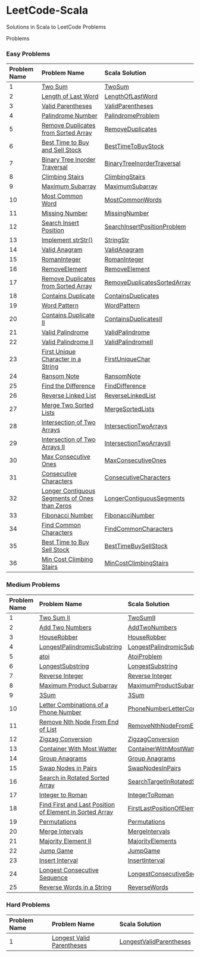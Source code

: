 # LeetCode-Scala

Solutions in Scala to LeetCode Problems

Problems

### Easy Problems

| Problem Name | Problem Name                                                                                                                  | Scala Solution                                                                                                    |
|:-------------|:------------------------------------------------------------------------------------------------------------------------------|:------------------------------------------------------------------------------------------------------------------|
| 1            | [Two Sum](https://leetcode.com/problems/two-sum/)                                                                             | [TwoSum](src/main/scala/com/leetcode/easy/TwoSum.scala)                                                           |
| 2            | [Length of Last Word](https://leetcode.com/problems/length-of-last-word/)                                                     | [LengthOfLastWord](src/main/scala/com/leetcode/easy/LengthOfLastWord.scala)                                       |
| 3            | [Valid Parentheses](https://leetcode.com/problems/valid-parentheses/)                                                         | [ValidParentheses](src/main/scala/com/leetcode/easy/ValidParentheses.scala)                                       |
| 4            | [Palindrome Number](https://leetcode.com/problems/palindrome-number/)                                                         | [PalindromeProblem](src/main/scala/com/leetcode/easy/PalindromeProblem.scala)                                     |
| 5            | [Remove Duplicates from Sorted Array](https://leetcode.com/problems/remove-duplicates-from-sorted-array/)                     | [RemoveDuplicates](src/main/scala/com/leetcode/easy/RemoveDuplicates.scala)                                       |
| 6            | [Best Time to Buy and Sell Stock](https://leetcode.com/problems/best-time-to-buy-and-sell-stock/)                             | [BestTimeToBuyStock](src/main/scala/com/leetcode/easy/BestTimeToBuyStock.scala)                                   |
| 7            | [Binary Tree Inorder Traversal](https://leetcode.com/problems/binary-tree-inorder-traversal/)                                 | [BinaryTreeInorderTraversal](src/main/scala/com/leetcode/easy/BinaryTreeInorderTraversal.scala)                   |
| 8            | [Climbing Stairs](https://leetcode.com/problems/climbing-stairs/)                                                             | [ClimbingStairs](src/main/scala/com/leetcode/easy/ClimbingStairs.scala)                                           |
| 9            | [Maximum Subarray](https://leetcode.com/problems/maximum-subarray/)                                                           | [MaximumSubarray](src/main/scala/com/leetcode/easy/MaximumSubarray.scala)                                         |
| 10           | [Most Common Word](https://leetcode.com/problems/most-common-word/)                                                           | [MostCommonWords](src/main/scala/com/leetcode/easy/MostCommonWords.scala)                                         |
| 11           | [Missing Number](https://leetcode.com/problems/missing-number/)                                                               | [MissingNumber](src/main/scala/com/leetcode/easy/MissingNumber.scala)                                             |
| 12           | [Search Insert Position](https://leetcode.com/problems/search-insert-position/)                                               | [SearchInsertPositionProblem](src/main/scala/com/leetcode/easy/SearchInsertPositionProblem.scala)                 |
| 13           | [Implement strStr()](https://leetcode.com/problems/implement-strstr/)                                                         | [StringStr](src/main/scala/com/leetcode/easy/StringStr.scala)                                                     |
| 14           | [Valid Anagram](https://leetcode.com/problems/valid-anagram/)                                                                 | [ValidAnagram](src/main/scala/com/leetcode/easy/ValidAnagram.scala)                                               |
| 15           | [RomanInteger](https://leetcode.com/problems/roman-to-integer/)                                                               | [RomanInteger](src/main/scala/com/leetcode/easy/RomanInteger.scala)                                               |
| 16           | [RemoveElement](https://leetcode.com/problems/remove-element/)                                                                | [RemoveElement](src/main/scala/com/leetcode/easy/RemoveElement.scala)                                             |
| 17           | [Remove Duplicates from Sorted Array](https://leetcode.com/problems/remove-duplicates-from-sorted-array/)                     | [RemoveDuplicatesSortedArray](src/main/scala/com/leetcode/easy/RemoveDuplicatesSortedArray.scala)                 |
| 18           | [Contains Duplicate](https://leetcode.com/problems/contains-duplicate/)                                                       | [ContainsDuplicates](src/main/scala/com/leetcode/easy/ContainsDuplicates$.scala)                                  |
| 19           | [Word Pattern](https://leetcode.com/problems/word-pattern/)                                                                   | [WordPattern](src/main/scala/com/leetcode/easy/WordPattern.scala)                                                 |
| 20           | [Contains Duplicate II](https://leetcode.com/problems/contains-duplicate-ii/)                                                 | [ContainsDuplicatesII](src/main/scala/com/leetcode/easy/ContainsDuplicatesII.scala)                               |
| 21           | [Valid Palindrome](https://leetcode.com/problems/valid-palindrome/)                                                           | [ValidPalindrome](src/main/scala/com/leetcode/easy/ValidPalindrome.scala)                                         |
| 22           | [Valid Palindrome II](https://leetcode.com/problems/valid-palindrome-ii/)                                                     | [ValidPalindromeII](src/main/scala/com/leetcode/easy/ValidPalindromeII.scala)                                     |
| 23           | [First Unique Character in a String](https://leetcode.com/problems/first-unique-character-in-a-string/)                       | [FirstUniqueChar](src/main/scala/com/leetcode/easy/FirstUniqueChar.scala)                                         |
| 24           | [Ransom Note](https://leetcode.com/problems/ransom-note/)                                                                     | [RansomNote](src/main/scala/com/leetcode/easy/RansomNote.scala)                                                   |
| 25           | [Find the Difference](https://leetcode.com/problems/find-the-difference/)                                                     | [FindDifference](src/main/scala/com/leetcode/easy/FindDifference.scala)                                           |
| 26           | [Reverse Linked List](https://leetcode.com/problems/reverse-linked-list/)                                                     | [ReverseLinkedList](src/main/scala/com/leetcode/easy/ReverseLinkedList.scala)                                     |
| 27           | [Merge Two Sorted Lists](https://leetcode.com/problems/merge-two-sorted-lists/submissions/)                                   | [MergeSortedLists](src/main/scala/com/leetcode/easy/MergeSortedLists.scala)                                       |
| 28           | [Intersection of Two Arrays](https://leetcode.com/problems/intersection-of-two-arrays/)                                       | [IntersectionTwoArrays](src/main/scala/com/leetcode/easy/IntersectionTwoArrays.scala)                             |
| 29           | [Intersection of Two Arrays II](https://leetcode.com/problems/intersection-of-two-arrays-ii/)                                 | [IntersectionTwoArraysII](src/main/scala/com/leetcode/easy/IntersectionTwoArraysII.scala)                         |
| 30           | [Max Consecutive Ones](https://leetcode.com/problems/max-consecutive-ones/)                                                   | [MaxConsecutiveOnes](src/main/scala/com/leetcode/easy/MaxConsecutiveOnes.scala)                                   |
| 31           | [Consecutive Characters](https://leetcode.com/problems/consecutive-characters/)                                               | [ConsecutiveCharacters](src/main/scala/com/leetcode/easy/ConsecutiveCharacters.scala)                             |
| 32           | [Longer Contiguous Segments of Ones than Zeros](https://leetcode.com/problems/longer-contiguous-segments-of-ones-than-zeros/) | [LongerContiguousSegments](src/main/scala/com/leetcode/easy/LongerContiguousSegments.scala)                       |
| 33           | [Fibonacci Number](https://leetcode.com/problems/fibonacci-number/)                                                           | [FibonacciNumber](src/main/scala/com/leetcode/easy/FibonacciNumber.scala)                                         |
| 34           | [Find Common Characters](https://leetcode.com/problems/find-common-characters/)                                               | [FindCommonCharacters](src/main/scala/com/leetcode/easy/FindCommonCharacters.scala)                               |
| 35           | [Best Time to Buy Sell Stock](https://leetcode.com/problems/best-time-to-buy-and-sell-stock/)                                 | [BestTimeBuySellStock](src/main/scala/com/leetcode/easy/BestTimeBuySellStock.scala)                               |
| 36           | [Min Cost Climbing Stairs](https://leetcode.com/problems/min-cost-climbing-stairs/)                                           | [MinCostClimbingStairs](src/main/scala/com/leetcode/easy/MinCostClimbingStairs.scala)                             |

### Medium Problems

| Problem Name | Problem Name                                                                                                                                                                                                                                              | Scala Solution                                                                                                                                                                |
|:-------------|:----------------------------------------------------------------------------------------------------------------------------------------------------------------------------------------------------------------------------------------------------------|:------------------------------------------------------------------------------------------------------------------------------------------------------------------------------|
| 1            | [Two Sum II](https://leetcode.com/problems/two-sum-ii-input-array-is-sorted/submissions/)                                                                                                                                                                 | [TwoSumII](src/main/scala/com/letcode/medium/TwoSumII.scala)                                                                                                                  |
| 2            | [Add Two Numbers](https://leetcode.com/problems/add-two-numbers/)                                                                                                                                                                                         | [AddTwoNumbers](src/main/scala/com/letcode/medium/AddTwoNumbers.scala)                                                                                                        |
| 3            | [HouseRobber](https://leetcode.com/problems/house-robber/)                                                                                                                                                                                                | [HouseRobber](src/main/scala/com/letcode/medium/HouseRobber.scala)                                                                                                            |
| 4            | [LongestPalindromicSubstring](https://leetcode.com/problems/longest-palindromic-substring/)                                                                                                                                                               | [LongestPalindromicSubstring](src/main/scala/com/letcode/medium/LongestPalindromicSubstring.scala)                                                                            |
| 5            | [atoi](https://leetcode.com/problems/string-to-integer-atoi/)                                                                                                                                                                                             | [AtoiProblem](src/main/scala/com/letcode/medium/AtoiProblem.scala)                                                                                                            |
| 6            | [LongestSubstring](https://leetcode.com/problems/longest-substring-without-repeating-characters/)                                                                                                                                                         | [LongestSubstring](src/main/scala/com/letcode/medium/LongestSubstring.scala)                                                                                                  |
| 7            | [Reverse Integer](https://leetcode.com/problems/reverse-integer/)                                                                                                                                                                                         | [Reverse Integer](src/main/scala/com/letcode/medium/ReverseInteger.scala)                                                                                                     |
| 8            | [Maximum Product Subarray](https://leetcode.com/problems/maximum-product-subarray/)                                                                                                                                                                       | [MaximumProductSubarray](src/main/scala/com/letcode/medium/MaximumProductSubarray.scala)                                                                                      |
| 9            | [3Sum](https://leetcode.com/problems/3sum/)                                                                                                                                                                                                               | [3Sum](src/main/scala/com/letcode/medium/ThreeSum.scala)                                                                                                                      |
| 10           | [Letter Combinations of a Phone Number](https://leetcode.com/problems/letter-combinations-of-a-phone-number/)                                                                                                                                             | [PhoneNumberLetterCombinations](src/main/scala/com/letcode/medium/PhoneNumberLetterCombinations.scala)                                                                        |
| 11           | [Remove Nth Node From End of List](https://leetcode.com/problems/remove-nth-node-from-end-of-list/)                                                                                                                                                       | [RemoveNthNodeFromEndOfList](src/main/scala/com/letcode/medium/RemoveNthNodeFromEndOfList.scala)                                                                              |
| 12           | [Zigzag Conversion](https://leetcode.com/problems/zigzag-conversion/)                                                                                                                                                                                     | [ZigzagConversion](src/main/scala/com/letcode/medium/ZigzagConversion.scala)                                                                                                  |
| 13           | [Container With Most Watter](https://leetcode.com/problems/container-with-most-water/)                                                                                                                                                                    | [ContainerWithMostWatter](src/main/scala/com/letcode/medium/ContainerWithMostWatter.scala)                                                                                    |
| 14           | [Group Anagrams](https://leetcode.com/problems/group-anagrams/)                                                                                                                                                                                           | [Group Anagrams](src/main/scala/com/letcode/medium/GroupAnagrams.scala)                                                                                                       |
| 15           | [Swap Nodes in Pairs](https://leetcode.com/problems/swap-nodes-in-pairs/)                                                                                                                                                                                 | [SwapNodesInPairs](src/main/scala/com/letcode/medium/SwapNodesInPairs.scala)                                                                                                  |
| 16           | [Search in Rotated Sorted Array](https://leetcode.com/problems/search-in-rotated-sorted-array/)                                                                                                                                                           | [SearchTargetInRotatedSortedArray](src/main/scala/com/letcode/medium/SearchTargetInRotatedSortedArray.scala)                                                                  |
| 17           | [Integer to Roman](https://leetcode.com/problems/integer-to-roman/)                                                                                                                                                                                       | [IntegerToRoman](src/main/scala/com/letcode/medium/IntegerToRoman.scala)                                                                                                      |
| 18           | [Find First and Last Position of Element in Sorted Array](https://leetcode.com/problems/find-first-and-last-position-of-element-in-sorted-array/)                                                                                                         | [FirstLastPositionOfElementInSortedArray](src/main/scala/com/letcode/medium/FirstLastPositionOfElementInSortedArray.scala)                                                    |
| 19           | [Permutations](https://leetcode.com/problems/permutations/)                                                                                                                                                                                               | [Permutations](src/main/scala/com/letcode/medium/Permutations.scala)                                                                                                          |
| 20           | [Merge Intervals](https://leetcode.com/problems/merge-intervals/)                                                                                                                                                                                         | [MergeIntervals](src/main/scala/com/letcode/medium/Permutations.scala)                                                                                                        |
| 21           | [Majority Element II](https://leetcode.com/problems/majority-element-ii/)                                                                                                                                                                                 | [MajorityElements](src/main/scala/com/letcode/medium/MajorityElements.scala)                                                                                                  |
| 22           | [Jump Game](https://leetcode.com/problems/jump-game/)                                                                                                                                                                                                     | [JumpGame](src/main/scala/com/letcode/medium/JumpGame.scala)                                                                                                                  |
| 23           | [Insert Interval](https://leetcode.com/problems/insert-interval/submissions/)                                                                                                                                                                             | [InsertInterval](src/main/scala/com/letcode/medium/InsertInterval.scala)                                                                                                      |
| 24           | [Longest Consecutive Sequence](https://leetcode.com/problems/longest-consecutive-sequence/)                                                                                                                                                               | [LongestConsecutiveSequence](src/main/scala/com/letcode/medium/LongestConsecutiveSequence.scala)                                                                              |
| 25           | [Reverse Words in a String](https://leetcode.com/problems/reverse-words-in-a-string/)                                                                                                                                                                     | [ReverseWords](src/main/scala/com/letcode/medium/ReverseWords.scala)                                                                                                          |


### Hard Problems

| Problem Name | Problem Name                                                                                                                                           | Scala Solution                                                                                                             |
|:-------------|:-------------------------------------------------------------------------------------------------------------------------------------------------------|:---------------------------------------------------------------------------------------------------------------------------|
| 1            | [Longest Valid Parentheses](https://leetcode.com/problems/longest-valid-parentheses/)                                                                  | [LongestValidParentheses](src/main/scala/com/letcode/medium/LongestValidParentheses.scala)                                 |
